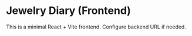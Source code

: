 # Jewelry Diary (Frontend)

This is a minimal React + Vite frontend. Configure backend URL if needed.
